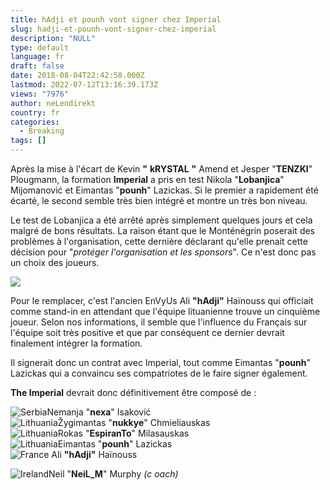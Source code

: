 ```yaml
---
title: hAdji et pounh vont signer chez Imperial
slug: hadji-et-pounh-vont-signer-chez-imperial
description: "NULL"
type: default
language: fr
draft: false
date: 2018-08-04T22:42:58.000Z
lastmod: 2022-07-12T13:16:39.173Z
views: "7976"
author: neLendirekt
country: fr
categories:
  - Breaking
tags: []
---
```

Après la mise à l'écart de Kevin **"** **kRYSTAL** **"** Amend et Jesper "**TENZKI**" Plougmann, la formation **Imperial** a pris en test Nikola "**Lobanjica**" Mijomanović et Eimantas "**pounh**" Lazickas. Si le premier a rapidement été écarté, le second semble très bien intégré et montre un très bon niveau.

Le test de Lobanjica a été arrêté après simplement quelques jours et cela malgré de bons résultats. La raison étant que le Monténégrin poserait des problèmes à l'organisation, cette dernière déclarant qu'elle prenait cette décision pour "_protéger l'organisation et les sponsors_". Ce n'est donc pas un choix des joueurs.

![](//picture/5a358f2983eb8/pic.jpg)

Pour le remplacer, c'est l'ancien EnVyUs Ali **"hAdji"** Haïnouss qui officiait comme stand-in en attendant que l'équipe lituanienne trouve un cinquième joueur. Selon nos informations, il semble que l'influence du Français sur l'équipe soit très positive et que par conséquent ce dernier devrait finalement intégrer la formation.

Il signerait donc un contrat avec Imperial, tout comme ⁠Eimantas "**pounh**" Lazickas qui a convaincu ses compatriotes de le faire signer également.

**The Imperial** devrait donc définitivement être composé de :

![Serbia](/images/countries/rs.svg)⁠Nemanja "**nexa**" Isaković  
![Lithuania](/images/countries/lt.svg)⁠Žygimantas "**nukkye**" Chmieliauskas  
![Lithuania](/images/countries/lt.svg)⁠Rokas "**EspiranTo**" Milasauskas  
![Lithuania](/images/countries/lt.svg)⁠Eimantas "**pounh**" Lazickas  
![France](/images/countries/fr.svg)⁠ ⁠Ali **"hAdji"** Haïnouss  
  
![Ireland](/images/countries/ie.svg)⁠Neil "**NeiL\_M**" Murphy _(c_ _oach)_

